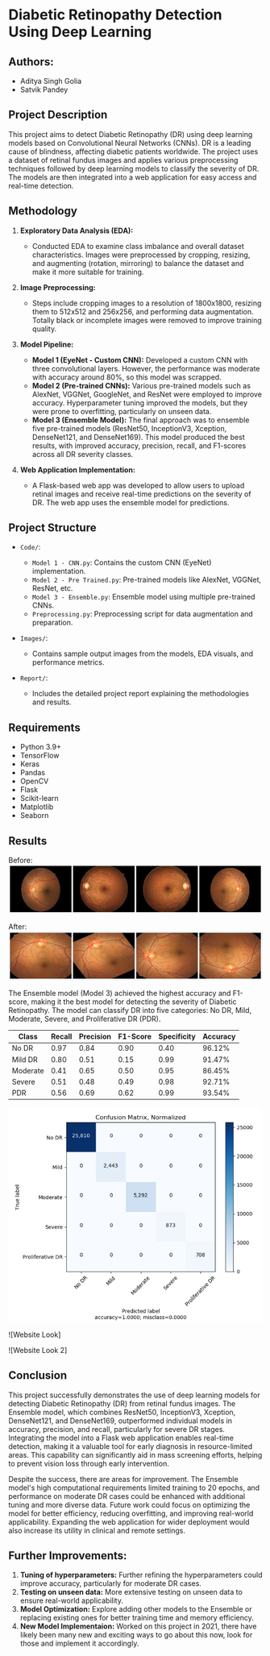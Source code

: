# Diabetic Retinopathy Detection Using Deep Learning

## Authors:
- Aditya Singh Golia
- Satvik Pandey

## Project Description
This project aims to detect Diabetic Retinopathy (DR) using deep learning models based on Convolutional Neural Networks (CNNs). DR is a leading cause of blindness, affecting diabetic patients worldwide. The project uses a dataset of retinal fundus images and applies various preprocessing techniques followed by deep learning models to classify the severity of DR. The models are then integrated into a web application for easy access and real-time detection.

## Methodology
1. **Exploratory Data Analysis (EDA):**
   - Conducted EDA to examine class imbalance and overall dataset characteristics. Images were preprocessed by cropping, resizing, and augmenting (rotation, mirroring) to balance the dataset and make it more suitable for training.
   
2. **Image Preprocessing:**
   - Steps include cropping images to a resolution of 1800x1800, resizing them to 512x512 and 256x256, and performing data augmentation. Totally black or incomplete images were removed to improve training quality.

3. **Model Pipeline:**
   - **Model 1 (EyeNet - Custom CNN):** Developed a custom CNN with three convolutional layers. However, the performance was moderate with accuracy around 80%, so this model was scrapped.
   - **Model 2 (Pre-trained CNNs):** Various pre-trained models such as AlexNet, VGGNet, GoogleNet, and ResNet were employed to improve accuracy. Hyperparameter tuning improved the models, but they were prone to overfitting, particularly on unseen data.
   - **Model 3 (Ensemble Model):** The final approach was to ensemble five pre-trained models (ResNet50, InceptionV3, Xception, DenseNet121, and DenseNet169). This model produced the best results, with improved accuracy, precision, recall, and F1-scores across all DR severity classes.

4. **Web Application Implementation:**
   - A Flask-based web app was developed to allow users to upload retinal images and receive real-time predictions on the severity of DR. The web app uses the ensemble model for predictions.

## Project Structure
- `Code/`:
   - `Model 1 - CNN.py`: Contains the custom CNN (EyeNet) implementation.
   - `Model 2 - Pre Trained.py`: Pre-trained models like AlexNet, VGGNet, ResNet, etc.
   - `Model 3 - Ensemble.py`: Ensemble model using multiple pre-trained CNNs.
   - `Preprocessing.py`: Preprocessing script for data augmentation and preparation.

- `Images/`:
   - Contains sample output images from the models, EDA visuals, and performance metrics.
   
- `Report/`:
   - Includes the detailed project report explaining the methodologies and results.

## Requirements
- Python 3.9+
- TensorFlow
- Keras
- Pandas
- OpenCV
- Flask
- Scikit-learn
- Matplotlib
- Seaborn

## Results

Before:
![Preprocessing-1](Images/PreProcessing-1.png)

After:
![Preprocessing-2](Images/PreProcessing-2.png)

The Ensemble model (Model 3) achieved the highest accuracy and F1-score, making it the best model for detecting the severity of Diabetic Retinopathy. The model can classify DR into five categories: No DR, Mild, Moderate, Severe, and Proliferative DR (PDR).

| Class | Recall | Precision | F1-Score | Specificity | Accuracy |
| --------- | ------- | ---------- | -------- | ------------ | --------- |
| No DR     | 0.97    | 0.84       | 0.90     | 0.40         | 96.12%    |
| Mild DR   | 0.80    | 0.51       | 0.15     | 0.99         | 91.47%    |
| Moderate  | 0.41    | 0.65       | 0.50     | 0.95         | 86.45%    |
| Severe    | 0.51    | 0.48       | 0.49     | 0.98         | 92.71%    |
| PDR       | 0.56    | 0.69       | 0.62     | 0.99         | 93.54%    |

![Model 3 Performance](Images/Confusion_Matrix.png)

![Website Look]

![Website Look 2]






## Conclusion
This project successfully demonstrates the use of deep learning models for detecting Diabetic Retinopathy (DR) from retinal fundus images. The Ensemble model, which combines ResNet50, InceptionV3, Xception, DenseNet121, and DenseNet169, outperformed individual models in accuracy, precision, and recall, particularly for severe DR stages. Integrating the model into a Flask web application enables real-time detection, making it a valuable tool for early diagnosis in resource-limited areas. This capability can significantly aid in mass screening efforts, helping to prevent vision loss through early intervention.

Despite the success, there are areas for improvement. The Ensemble model's high computational requirements limited training to 20 epochs, and performance on moderate DR cases could be enhanced with additional tuning and more diverse data. Future work could focus on optimizing the model for better efficiency, reducing overfitting, and improving real-world applicability. Expanding the web application for wider deployment would also increase its utility in clinical and remote settings.

## Further Improvements:
1. **Tuning of hyperparameters:** Further refining the hyperparameters could improve accuracy, particularly for moderate DR cases.
2. **Testing on unseen data:** More extensive testing on unseen data to ensure real-world applicability.
3. **Model Optimization:** Explore adding other models to the Ensemble or replacing existing ones for better training time and memory efficiency.
4. **New Model Implementaion:** Worked on this project in 2021, there have likely been many new and exciting ways to go about this now, look for those and implement it accordingly.

